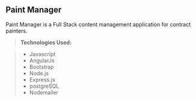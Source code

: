 Paint Manager
-------------

Paint Manager is a Full Stack content management application for contract painters. 


> **Technologies Used:**

> - Javascript
> - AngularJs
> - Bootstrap 
> - Node.js
> - Express.js
> - postgreSQL
> - Nodemailer
